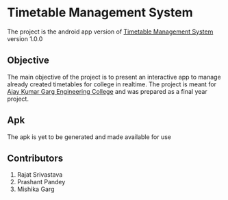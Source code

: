 # Timetable Management System
The project is the android app version of [Timetable Management System](https://paradox.eu5.org) version 1.0.0

## Objective
The main objective of the project is to present an interactive app to manage already created timetables for college in realtime. The project is meant for [Ajay Kumar Garg Engineering College](http://akgec.in) and was prepared as a final year project.

## Apk
The apk is yet to be generated and made available for use

## Contributors
1. Rajat Srivastava
2. Prashant Pandey
3. Mishika Garg

